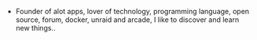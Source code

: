 - Founder of alot apps, lover of technology, programming language, open source, forum, docker, unraid and arcade, I like to discover and learn new things..
  <br>









































































































































































































































































































































































































































































































































































































































































































































































































































































































































































































































































































































































































































































































































































































































































































































































































































































































































































































































































































































































































































































































































































































































































































































































































































































































































































































































































































































































































































































































































